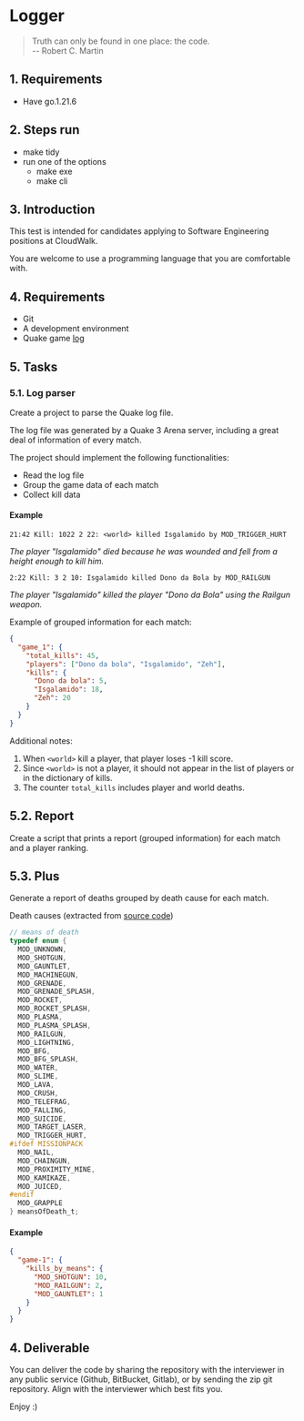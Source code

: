 # Logger

> Truth can only be found in one place: the code. <br/>
> -- Robert C. Martin

## 1. Requirements
- Have go.1.21.6

## 2. Steps run
- make tidy
- run one of the options
  - make exe
  - make cli

## 3. Introduction

This test is intended for candidates applying to Software Engineering positions at CloudWalk.

You are welcome to use a programming language that you are comfortable with.

## 4. Requirements

- Git
- A development environment
- Quake game [log](https://gist.github.com/cloudwalk-tests/be1b636e58abff14088c8b5309f575d8)

## 5. Tasks

### 5.1. Log parser

Create a project to parse the Quake log file.

The log file was generated by a Quake 3 Arena server, including a great deal of information of every match.

The project should implement the following functionalities:

- Read the log file
- Group the game data of each match
- Collect kill data

#### Example

```
21:42 Kill: 1022 2 22: <world> killed Isgalamido by MOD_TRIGGER_HURT
```

_The player "Isgalamido" died because he was wounded and fell from a height enough to kill him._

```
2:22 Kill: 3 2 10: Isgalamido killed Dono da Bola by MOD_RAILGUN
```

_The player "Isgalamido" killed the player "Dono da Bola" using the Railgun weapon._

Example of grouped information for each match:

```json
{
  "game_1": {
    "total_kills": 45,
    "players": ["Dono da bola", "Isgalamido", "Zeh"],
    "kills": {
      "Dono da bola": 5,
      "Isgalamido": 18,
      "Zeh": 20
    }
  }
}
```

Additional notes:

1. When `<world>` kill a player, that player loses -1 kill score.
2. Since `<world>` is not a player, it should not appear in the list of players or in the dictionary of kills.
3. The counter `total_kills` includes player and world deaths.

## 5.2. Report

Create a script that prints a report (grouped information) for each match and a player ranking.

## 5.3. Plus

Generate a report of deaths grouped by death cause for each match.

Death causes (extracted from [source code](https://github.com/id-Software/Quake-III-Arena/blob/master/code/game/bg_public.h))

```c
// means of death
typedef enum {
  MOD_UNKNOWN,
  MOD_SHOTGUN,
  MOD_GAUNTLET,
  MOD_MACHINEGUN,
  MOD_GRENADE,
  MOD_GRENADE_SPLASH,
  MOD_ROCKET,
  MOD_ROCKET_SPLASH,
  MOD_PLASMA,
  MOD_PLASMA_SPLASH,
  MOD_RAILGUN,
  MOD_LIGHTNING,
  MOD_BFG,
  MOD_BFG_SPLASH,
  MOD_WATER,
  MOD_SLIME,
  MOD_LAVA,
  MOD_CRUSH,
  MOD_TELEFRAG,
  MOD_FALLING,
  MOD_SUICIDE,
  MOD_TARGET_LASER,
  MOD_TRIGGER_HURT,
#ifdef MISSIONPACK
  MOD_NAIL,
  MOD_CHAINGUN,
  MOD_PROXIMITY_MINE,
  MOD_KAMIKAZE,
  MOD_JUICED,
#endif
  MOD_GRAPPLE
} meansOfDeath_t;
```

#### Example

```json
{
  "game-1": {
    "kills_by_means": {
      "MOD_SHOTGUN": 10,
      "MOD_RAILGUN": 2,
      "MOD_GAUNTLET": 1
    }
  }
}
```

## 4. Deliverable

You can deliver the code by sharing the repository with the interviewer in any public service (Github, BitBucket, Gitlab), or by sending the zip git repository. Align with the interviewer which best fits you.

Enjoy :)